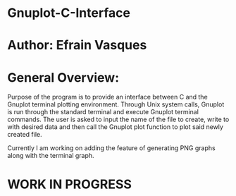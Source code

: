 # Gnuplot-C-Interface

# Author: Efrain Vasques

# General Overview: 
Purpose of the program is to provide an interface between C and the Gnuplot terminal plotting environment. Through Unix system calls, Gnuplot is run through the standard
terminal and execute Gnuplot terminal commands. The user is asked to input the name of the file to create, write to with desired data
and then call the Gnuplot plot function to plot said newly created file.

Currently I am working on adding the feature of generating PNG graphs along with the terminal graph.


# WORK IN PROGRESS
